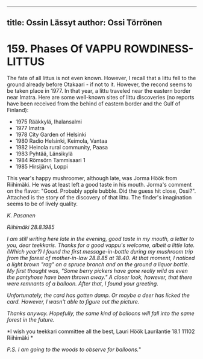 
---
title: Ossin Lässyt
author: Ossi Törrönen
---

    
# 159. Phases Of VAPPU ROWDINESS-LITTUS

The fate of all littus is not even known. However, I recall that a littu fell to the ground already before Otakaari - if not to it. However, the recond seems to be taken place in 1977.  In that year, a littu traveled near the eastern border near Imatra. Here are some well-known sites of littu discoveries (no reports have been received from the behind of eastern border and the Gulf of Finland):

- 1975 Rääkkylä, Ihalansalmi
- 1977 Imatra
- 1978 City Garden of Helsinki
- 1980 Radio Helsinki, Keimola, Vantaa
- 1982 Heinola rural community, Paasa
- 1983 Pyhtää, Länsikylä
- 1984 Römsörn Tammisaari 1
- 1985 Hirsijärvi, Loppi

This year's happy mushroomer, although late, was Jorma Höök from Riihimäki. He was at least left a good taste in his mouth. Jorma's comment on the flavor: "Good. Probably apple bubble. Did the guess hit close, Ossi?". Attached is the story of the discovery of that littu. The finder's imagination seems to be of lively quality.

*K. Pasanen*

*Riihimäki 28.8.1985*

*I am still writing here late in the evening, good taste in my mouth, a letter to you, dear teekkaris. Thanks for a good vappu's welcome, albeit a little late. (Which year?) I found the first message-in-bottle during my mushroom trip from the forest of mother-in-law 28.8.85 at 18.40. At that moment, I noticed a light brown "rag" on a spruce branch and on the ground a liquor bottle. My first thought was, "Some berry pickers have gone really wild as even the pantyhose have been thrown away." A closer look, however, that there were remnants of a balloon. After that, I found your greeting.*

*Unfortunately, the card has gotten damp. Or maybe a deer has licked the card. However, I wasn't able to figure out the picture.*

*Thanks anyway. Hopefully, the same kind of balloons will fall into the same forest in the future.*

*I wish you teekkari committee all the best,
Lauri Höök 
Laurilantie 18.1 
11102 Riihimäki *

*P.S. I am going to the woods to observe for balloons.*"
